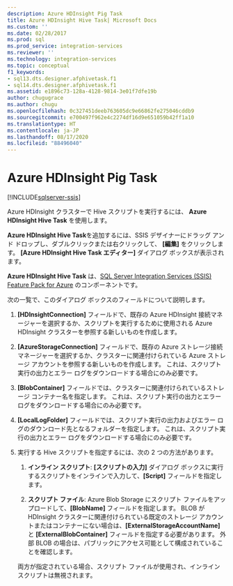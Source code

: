 ```yaml
---
description: Azure HDInsight Pig Task
title: Azure HDInsight Hive Task| Microsoft Docs
ms.custom: ''
ms.date: 02/28/2017
ms.prod: sql
ms.prod_service: integration-services
ms.reviewer: ''
ms.technology: integration-services
ms.topic: conceptual
f1_keywords:
- sql13.dts.designer.afphivetask.f1
- sql14.dts.designer.afphivetask.f1
ms.assetid: e1896c73-128a-4128-9814-3e01f7dfe19b
author: chugugrace
ms.author: chugu
ms.openlocfilehash: 0c327451deeb763605dc9e66862fe275046cddb9
ms.sourcegitcommit: e700497f962e4c2274df16d9e651059b42ff1a10
ms.translationtype: HT
ms.contentlocale: ja-JP
ms.lasthandoff: 08/17/2020
ms.locfileid: "88496040"
---
```

# <a name="azure-hdinsight-hive-task"></a>Azure HDInsight Pig Task

[!INCLUDE[sqlserver-ssis](../../includes/applies-to-version/sqlserver-ssis.md)]


Azure HDInsight クラスターで Hive スクリプトを実行するには、 **Azure HDInsight Hive Task** を使用します。
     
**Azure HDInsight Hive Task**を追加するには、SSIS デザイナーにドラッグ アンド ドロップし、ダブルクリックまたは右クリックして、 **[編集]** をクリックします。 **[Azure HDInsight Hive Task エディター]** ダイアログ ボックスが表示されます。  
  
**Azure HDInsight Hive Task** は、[SQL Server Integration Services (SSIS) Feature Pack for Azure](../../integration-services/azure-feature-pack-for-integration-services-ssis.md) のコンポーネントです。
  
 次の一覧で、このダイアログ ボックスのフィールドについて説明します。  
  
1.  **[HDInsightConnection]** フィールドで、既存の Azure HDInsight 接続マネージャーを選択するか、スクリプトを実行するために使用される Azure HDInsight クラスターを参照する新しいものを作成します。
  
2.  **[AzureStorageConnection]** フィールドで、既存の Azure ストレージ接続マネージャーを選択するか、クラスターに関連付けられている Azure ストレージ アカウントを参照する新しいものを作成します。 これは、スクリプト実行の出力とエラー ログをダウンロードする場合にのみ必要です。
 
3.  **[BlobContainer]** フィールドでは、クラスターに関連付けられているストレージ コンテナー名を指定します。 これは、スクリプト実行の出力とエラー ログをダウンロードする場合にのみ必要です。
  
4.  **[LocalLogFolder]** フィールドでは、スクリプト実行の出力およびエラー ログのダウンロード先となるフォルダーを指定します。 これは、スクリプト実行の出力とエラー ログをダウンロードする場合にのみ必要です。   
  
5.  実行する Hive スクリプトを指定するには、次の 2 つの方法があります。
  
    1.  **インライン スクリプト**: **[スクリプトの入力]** ダイアログ ボックスに実行するスクリプトをインラインで入力して、**[Script]** フィールドを指定します。
  
    2.  **スクリプト ファイル**: Azure Blob Storage にスクリプト ファイルをアップロードして、**[BlobName]** フィールドを指定します。 BLOB が HDInsight クラスターに関連付けられている既定のストレージ アカウントまたはコンテナーにない場合は、**[ExternalStorageAccountName]** と **[ExternalBlobContainer]** フィールドを指定する必要があります。 外部 BLOB の場合は、パブリックにアクセス可能として構成されていることを確認します。  
  
     両方が指定されている場合、スクリプト ファイルが使用され、インライン スクリプトは無視されます。
